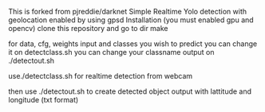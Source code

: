 This is forked from pjreddie/darknet
Simple Realtime Yolo detection with geolocation enabled by using gpsd
Installation (you must enabled gpu and opencv)
clone this repository and go to dir
make

for data, cfg, weights input and classes you wish to predict you can change it on detectclass.sh
you can change your classname output on ./detectout.sh

use./detectclass.sh for realtime detection from webcam

then use ./detectout.sh to create detected object output with lattitude and longitude (txt format)

